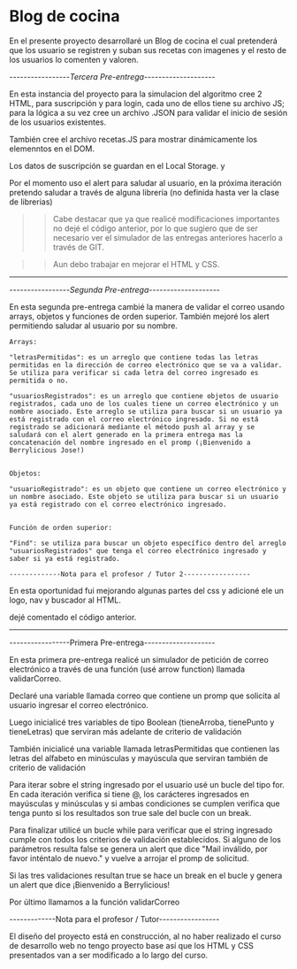 # Blog de cocina

En el presente proyecto desarrollaré un Blog de cocina el cual pretenderá que los usuario se registren y  suban sus recetas con imagenes y el resto de los usuarios lo comenten y valoren.


 -----------------*Tercera Pre-entrega*--------------------

 En esta instancia del proyecto para la simulacion  del algoritmo cree 2 HTML, para suscripción y para login, cada uno de ellos tiene su archivo JS; para la lógica a su vez cree un archivo .JSON para validar el inicio de sesión de los usuarios existentes.

 También cree el archivo recetas.JS  para mostrar dinámicamente los elemenntos en el DOM.

 Los datos de suscripción se guardan en el Local Storage. y
 
 Por el momento uso el alert para saludar al usuario, en la próxima iteración pretendo saludar a través de alguna librería (no definida hasta ver la clase de librerias)

>>Cabe destacar que ya que realicé modificaciones importantes no dejé el código anterior, por lo que sugiero que de ser necesario ver el  simulador de las entregas anteriores hacerlo a través de GIT.

>> Aun debo trabajar en mejorar el HTML y CSS.


_____________________________________________________________________________________________________________________________________________________________
 
 
 -----------------*Segunda Pre-entrega*--------------------

 En esta segunda pre-entrega cambié la manera de validar el correo usando arrays, objetos y funciones de orden superior. También mejoré los alert permitiendo saludar al usuario por su nombre.

    Arrays:

    "letrasPermitidas": es un arreglo que contiene todas las letras permitidas en la dirección de correo electrónico que se va a validar. Se utiliza para verificar si cada letra del correo ingresado es permitida o no.

    "usuariosRegistrados": es un arreglo que contiene objetos de usuario registrados, cada uno de los cuales tiene un correo electrónico y un nombre asociado. Este arreglo se utiliza para buscar si un usuario ya está registrado con el correo electrónico ingresado. Si no está registrado se adicionará mediante el método push al array y se  saludará con el alert generado en la primera entrega mas la concatenación del nombre ingresado en el promp (¡Bienvenido a Berrylicious Jose!)


    Objetos:

    "usuarioRegistrado": es un objeto que contiene un correo electrónico y un nombre asociado. Este objeto se utiliza para buscar si un usuario ya está registrado con el correo electrónico ingresado.


    Función de orden superior:

    "Find": se utiliza para buscar un objeto específico dentro del arreglo "usuariosRegistrados" que tenga el correo electrónico ingresado y saber si ya está registrado.

    -------------Nota para el profesor / Tutor 2-----------------

En esta oportunidad fui mejorando algunas partes del css y adicioné ele un logo, nav y buscador al HTML. 

dejé comentado el código anterior.

____________________________________________________________________________________________________________________________________________________________________

-----------------Primera Pre-entrega--------------------

En esta primera pre-entrega realicé un simulador de petición de correo electrónico a través de una función (usé arrow function) llamada validarCorreo.

Declaré una variable llamada correo que contiene un promp que solicita al usuario ingresar el correo electrónico.

Luego inicialicé tres variables de tipo Boolean (tieneArroba, tienePunto y tieneLetras) que serviran más adelante de criterio de validación

También inicialicé una variable llamada  letrasPermitidas que contienen las letras del alfabeto en minúsculas y mayúscula que serviran también de criterio de validación

Para iterar sobre el string ingresado por el usuario usé un bucle del tipo for. En cada iteración verifica si tiene @, los carácteres ingresados en mayúsculas y minúsculas y si ambas condiciones se cumplen verifica que tenga punto si los resultados son true sale del bucle con un break.

Para finalizar utilicé un bucle while para verificar que el string ingresado cumple con todos los criterios de validación establecidos. Si alguno de los parámetros resulta false se genera un alert que dice "Mail inválido, por favor inténtalo de nuevo." y vuelve a arrojar el promp de solicitud.

Si las tres validaciones resultan true se hace un break  en el bucle y genera un alert que dice ¡Bienvenido a Berrylicious!

Por último llamamos a la función validarCorreo

-------------Nota para el profesor / Tutor-----------------

 El diseño del proyecto está en construcción, al no haber realizado el curso de desarrollo web no tengo proyecto base así que los HTML y CSS presentados van a ser modificado a lo largo del curso. 








